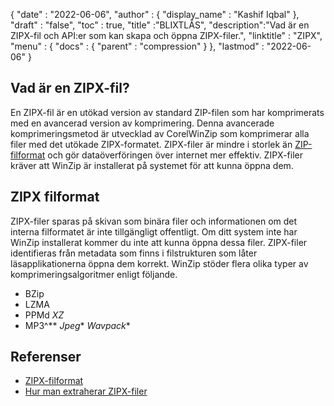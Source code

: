 {
  "date" : "2022-06-06",
  "author" : {
    "display_name" : "Kashif Iqbal"
},
  "draft" : "false",
  "toc" : true,
  "title" :"BLIXTLÅS",
  "description":"Vad är en ZIPX-fil och API:er som kan skapa och öppna ZIPX-filer.",
  "linktitle" : "ZIPX",
  "menu" : {
    "docs" : {
      "parent" : "compression"
}
},
  "lastmod" : "2022-06-06"
}

## Vad är en ZIPX-fil?

En ZIPX-fil är en utökad version av standard ZIP-filen som har komprimerats med en avancerad version av komprimering. Denna avancerade komprimeringsmetod är utvecklad av CorelWinZip som komprimerar alla filer med det utökade ZIPX-formatet. ZIPX-filer är mindre i storlek än [ZIP-filformat](/sv/compression/zip/) och gör dataöverföringen över internet mer effektiv. ZIPX-filer kräver att WinZip är installerat på systemet för att kunna öppna dem.

## ZIPX filformat

ZIPX-filer sparas på skivan som binära filer och informationen om det interna filformatet är inte tillgängligt offentligt. Om ditt system inte har WinZip installerat kommer du inte att kunna öppna dessa filer. ZIPX-filer identifieras från metadata som finns i filstrukturen som låter läsapplikationerna öppna dem korrekt. WinZip stöder flera olika typer av komprimeringsalgoritmer enligt följande.

* BZip
* LZMA
* PPMd
*XZ*
* MP3^**
*Jpeg**
*Wavpack**

## Referenser

* [ZIPX-filformat](https://kb.corel.com/en/125951)
* [Hur man extraherar ZIPX-filer](https://answers.microsoft.com/en-us/windows/forum/all/i-want-to-extract-zipx-files/32827ca4-ceec-4faf-93d9-d9ecffb1fb41)

